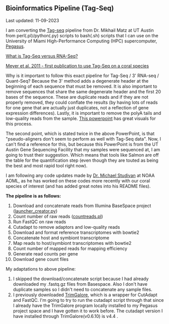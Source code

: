## Bioinformatics Pipeline (Tag-Seq)

Last updated: 11-09-2023

I am converting the [Tag-seq](https://github.com/z0on/tag-based_RNAseq) pipeline from Dr. Mikhail Matz at UT Austin from perl(.pl)/python(.py) scripts to bash(.sh) scripts that I can use on the University of Miami High-Performance Computing (HPC) supercomputer, [Pegasus](https://acs-docs.readthedocs.io/pegasus/README.html).

[What is Tag-Seq versus RNA-Seq?](https://pubmed.ncbi.nlm.nih.gov/34674175/#:~:text=3'%2DTag%20RNA%2Dseq,gene%20expression%20by%20tag%20abundance.)

[Meyer et al. 2011 - first publication to use Tag-Seq on a coral species](https://onlinelibrary.wiley.com/doi/10.1111/j.1365-294X.2011.05205.x)

Why is it important to follow this exact pipeline for Tag-Seq / 3' RNA-seq / Quant-Seq? Because the 3' method adds a degenerate header at the beginning of each sequence that must be removed. It is also important to remove sequences that share the same degenerate header and the first 20 bases of the sequence. These are duplicate reads and if they are not properly removed, they could conflate the results (by having lots of reads for one gene that are actually just duplicates, not a reflection of gene expression differences). Lastly, it is important to remove the polyA tails and low-quality reads from the sample. [This powerpoint](https://wikis.utexas.edu/display/bioiteam/Introduction+to+RNA+Seq+Course?preview=%2F103678161%2F225053569%2Ftagseq_for_rnaseqcourse.pdf) has great visuals for this process.

The second point, which is stated twice in the above PowerPoint, is that "pseudo-aligners don't seem to perform as well with Tag-Seq data". Now, I can't find a reference for this, but because this PowerPoint is from the UT Austin Gene Sequencing Facility that my samples were sequenced at, I am going to trust their suggestion. Which means that tools like Salmon are off the table for the quantification step (even though they are touted as being the best and most rapid tool right now).

I am following any code updates made by [Dr. Michael Studivan](https://github.com/mstudiva/tag-based_RNAseq) at NOAA AOML, as he has worked on these codes more recently with our coral species of interest (and has added great notes into his README files).

**The pipeline is as follows:**
1. Download and concatenate reads from Illumina BaseSpace project ([launcher_creator.py](https://github.com/mstudiva/tag-based_RNAseq/blob/master/launcher_creator.py))
2. Count number of raw reads ([countreads.pl](https://github.com/mstudiva/tag-based_RNAseq/blob/master/countreads.pl))
3. Run FastQC on raw reads
4. Cutadapt to remove adaptors and low-quality reads
5. Download and format reference transcriptomes with bowtie2
6. Concatenate host and symbiont transcriptome
7. Map reads to host/symbiont transcriptomes with bowtie2
8. Count number of mapped reads for mapping efficiency
9. Generate read counts per gene
10. Download gene count files

My adaptations to above pipeline:
1. I skipped the download/concatenate script because I had already downloaded my .fastq.gz files from Basespace. Also I don't have duplicate samples so I didn't need to concatenate any sample files.
2. I previously downloaded [TrimGalore](https://github.com/FelixKrueger/TrimGalore), which is a wrapper for CutAdapt and FastQC. I'm going to try to run the cutadapt script through that since I already have the TrimGalore program locally installed to my Pegasus project space and I have gotten it to work before. The cutadapt version I have installed through TrimGalore(v0.6.10) is v4.4 .
